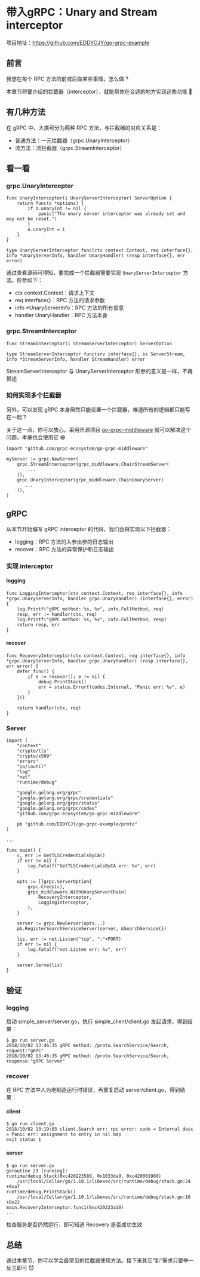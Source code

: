 # 带入gRPC：Unary and Stream interceptor

项目地址：https://github.com/EDDYCJY/go-grpc-example

## 前言

我想在每个 RPC 方法的前或后做某些事情，怎么做？

本章节将要介绍的拦截器（interceptor），就能帮你在合适的地方实现这些功能 🤫

## 有几种方法

在 gRPC 中，大类可分为两种 RPC 方法，与拦截器的对应关系是：

- 普通方法：一元拦截器（grpc.UnaryInterceptor）
- 流方法：流拦截器（grpc.StreamInterceptor）


## 看一看

### grpc.UnaryInterceptor

```
func UnaryInterceptor(i UnaryServerInterceptor) ServerOption {
	return func(o *options) {
		if o.unaryInt != nil {
			panic("The unary server interceptor was already set and may not be reset.")
		}
		o.unaryInt = i
	}
}
```

```
type UnaryServerInterceptor func(ctx context.Context, req interface{}, info *UnaryServerInfo, handler UnaryHandler) (resp interface{}, err error)
```

通过查看源码可得知，要完成一个拦截器需要实现 `UnaryServerInterceptor` 方法。形参如下：

- ctx context.Context：请求上下文
- req interface{}：RPC 方法的请求参数
- info *UnaryServerInfo：RPC 方法的所有信息
- handler UnaryHandler：RPC 方法本身

### grpc.StreamInterceptor

```
func StreamInterceptor(i StreamServerInterceptor) ServerOption
```

```
type StreamServerInterceptor func(srv interface{}, ss ServerStream, info *StreamServerInfo, handler StreamHandler) error
```

StreamServerInterceptor 与 UnaryServerInterceptor 形参的意义是一样，不再赘述

### 如何实现多个拦截器

另外，可以发现 gRPC 本身居然只能设置一个拦截器，难道所有的逻辑都只能写在一起？

关于这一点，你可以放心。采用开源项目 [go-grpc-middleware](https://github.com/grpc-ecosystem/go-grpc-middleware) 就可以解决这个问题，本章也会使用它 😄

```
import "github.com/grpc-ecosystem/go-grpc-middleware"

myServer := grpc.NewServer(
    grpc.StreamInterceptor(grpc_middleware.ChainStreamServer(
        ...
    )),
    grpc.UnaryInterceptor(grpc_middleware.ChainUnaryServer(
       ...
    )),
)
```

## gRPC

从本节开始编写 gRPC interceptor 的代码，我们会将实现以下拦截器：

- logging：RPC 方法的入参出参的日志输出
- recover：RPC 方法的异常保护和日志输出

### 实现 interceptor

#### logging

```
func LoggingInterceptor(ctx context.Context, req interface{}, info *grpc.UnaryServerInfo, handler grpc.UnaryHandler) (interface{}, error) {
	log.Printf("gRPC method: %s, %v", info.FullMethod, req)
	resp, err := handler(ctx, req)
	log.Printf("gRPC method: %s, %v", info.FullMethod, resp)
	return resp, err
}
```

#### recover

```
func RecoveryInterceptor(ctx context.Context, req interface{}, info *grpc.UnaryServerInfo, handler grpc.UnaryHandler) (resp interface{}, err error) {
	defer func() {
		if e := recover(); e != nil {
			debug.PrintStack()
			err = status.Errorf(codes.Internal, "Panic err: %v", e)
		}
	}()

	return handler(ctx, req)
}
```

### Server

```
import (
	"context"
	"crypto/tls"
	"crypto/x509"
	"errors"
	"io/ioutil"
	"log"
	"net"
	"runtime/debug"

	"google.golang.org/grpc"
	"google.golang.org/grpc/credentials"
	"google.golang.org/grpc/status"
	"google.golang.org/grpc/codes"
	"github.com/grpc-ecosystem/go-grpc-middleware"

	pb "github.com/EDDYCJY/go-grpc-example/proto"
)

...

func main() {
	c, err := GetTLSCredentialsByCA()
	if err != nil {
		log.Fatalf("GetTLSCredentialsByCA err: %v", err)
	}

	opts := []grpc.ServerOption{
		grpc.Creds(c),
		grpc_middleware.WithUnaryServerChain(
			RecoveryInterceptor,
			LoggingInterceptor,
		),
	}

	server := grpc.NewServer(opts...)
	pb.RegisterSearchServiceServer(server, &SearchService{})

	lis, err := net.Listen("tcp", ":"+PORT)
	if err != nil {
		log.Fatalf("net.Listen err: %v", err)
	}

	server.Serve(lis)
}
```

## 验证

### logging

启动 simple_server/server.go，执行 simple_client/client.go 发起请求，得到结果：

```
$ go run server.go
2018/10/02 13:46:35 gRPC method: /proto.SearchService/Search, request:"gRPC" 
2018/10/02 13:46:35 gRPC method: /proto.SearchService/Search, response:"gRPC Server"
```

### recover

在 RPC 方法中人为地制造运行时错误，再重复启动 server/client.go，得到结果：

#### client

```
$ go run client.go
2018/10/02 13:19:03 client.Search err: rpc error: code = Internal desc = Panic err: assignment to entry in nil map
exit status 1
```

#### server

```
$ go run server.go
goroutine 23 [running]:
runtime/debug.Stack(0xc420223588, 0x1033da9, 0xc420001980)
	/usr/local/Cellar/go/1.10.1/libexec/src/runtime/debug/stack.go:24 +0xa7
runtime/debug.PrintStack()
	/usr/local/Cellar/go/1.10.1/libexec/src/runtime/debug/stack.go:16 +0x22
main.RecoveryInterceptor.func1(0xc420223a10)
...
```

检查服务是否仍然运行，即可知道 Recovery 是否成功生效

## 总结

通过本章节，你可以学会最常见的拦截器使用方法。接下来其它“新”需求只要举一反三即可 😈

